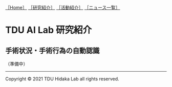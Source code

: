 [1]: /
[2]: /research/
[3]: /activity/
[4]: /news/
[［Home］][1] [［研究紹介］][2] [［活動紹介］][3] [［ニュース一覧］][4]

# TDU AI Lab 研究紹介

## 手術状況・手術行為の自動認識
 
（準備中）


---
Copyright &copy; 2021 TDU Hidaka Lab all rights reserved. 

